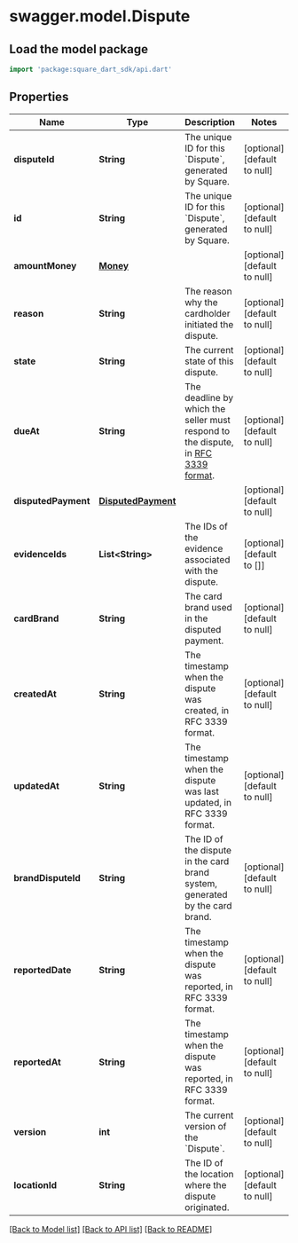 # swagger.model.Dispute

## Load the model package
```dart
import 'package:square_dart_sdk/api.dart'
```

## Properties
Name | Type | Description | Notes
------------ | ------------- | ------------- | -------------
**disputeId** | **String** | The unique ID for this &#x60;Dispute&#x60;, generated by Square. | [optional] [default to null]
**id** | **String** | The unique ID for this &#x60;Dispute&#x60;, generated by Square. | [optional] [default to null]
**amountMoney** | [**Money**](Money.md) |  | [optional] [default to null]
**reason** | **String** | The reason why the cardholder initiated the dispute. | [optional] [default to null]
**state** | **String** | The current state of this dispute. | [optional] [default to null]
**dueAt** | **String** | The deadline by which the seller must respond to the dispute, in [RFC 3339 format](https://developer.squareup.com/docs/build-basics/common-data-types/working-with-dates). | [optional] [default to null]
**disputedPayment** | [**DisputedPayment**](DisputedPayment.md) |  | [optional] [default to null]
**evidenceIds** | **List&lt;String&gt;** | The IDs of the evidence associated with the dispute. | [optional] [default to []]
**cardBrand** | **String** | The card brand used in the disputed payment. | [optional] [default to null]
**createdAt** | **String** | The timestamp when the dispute was created, in RFC 3339 format. | [optional] [default to null]
**updatedAt** | **String** | The timestamp when the dispute was last updated, in RFC 3339 format. | [optional] [default to null]
**brandDisputeId** | **String** | The ID of the dispute in the card brand system, generated by the card brand. | [optional] [default to null]
**reportedDate** | **String** | The timestamp when the dispute was reported, in RFC 3339 format. | [optional] [default to null]
**reportedAt** | **String** | The timestamp when the dispute was reported, in RFC 3339 format. | [optional] [default to null]
**version** | **int** | The current version of the &#x60;Dispute&#x60;. | [optional] [default to null]
**locationId** | **String** | The ID of the location where the dispute originated. | [optional] [default to null]

[[Back to Model list]](../README.md#documentation-for-models) [[Back to API list]](../README.md#documentation-for-api-endpoints) [[Back to README]](../README.md)

